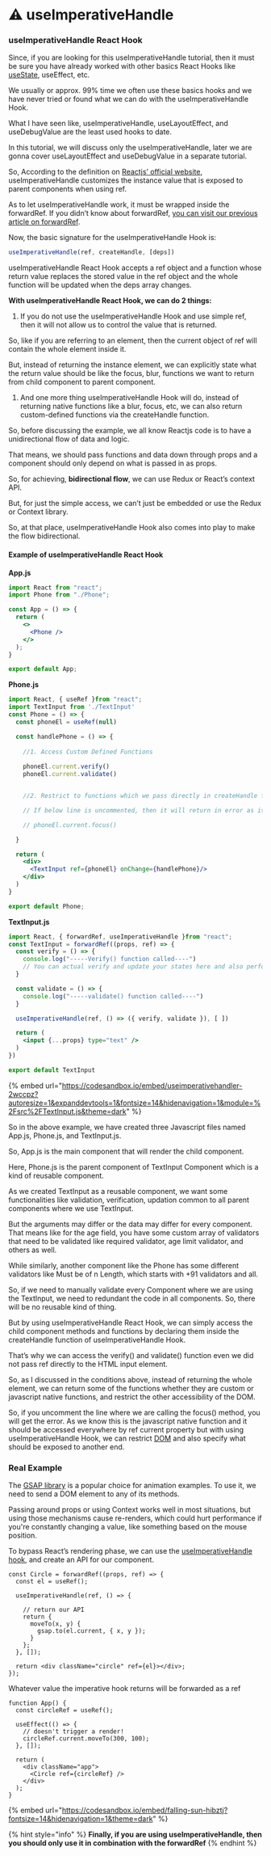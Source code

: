 # ⚠ useImperativeHandle

### useImperativeHandle React Hook

Since, if you are looking for this useImperativeHandle tutorial, then it must be sure you have already worked with other basics React Hooks like [useState](https://codezup.com/how-to-implement-callback-for-usestate-react-hook/), useEffect, etc.

We usually or approx. 99% time we often use these basics hooks and we have never tried or found what we can do with the useImperativeHandle Hook.

What I have seen like, useImperativeHandle, useLayoutEffect, and useDebugValue are the least used hooks to date.

In this tutorial, we will discuss only the useImperativeHandle, later we are gonna cover useLayoutEffect and useDebugValue in a separate tutorial.

So, According to the definition on [Reactjs’ official website](https://reactjs.org/docs/hooks-reference.html#useimperativehandle), useImperativeHandle customizes the instance value that is exposed to parent components when using ref.

As to let useImperativeHandle work, it must be wrapped inside the forwardRef. If you didn’t know about forwardRef, [you can visit our previous article on forwardRef](https://codezup.com/forwardref-in-functional-components-react-hooks/).

Now, the basic signature for the useImperativeHandle Hook is:

```jsx
useImperativeHandle(ref, createHandle, [deps])
```

useImperativeHandle React Hook accepts a ref object and a function whose return value replaces the stored value in the ref object and the whole function will be updated when the deps array changes.

**With useImperativeHandle React Hook, we can do 2 things:**

1. If you do not use the useImperativeHandle Hook and use simple ref, then it will not allow us to control the value that is returned.

So, like if you are referring to an element, then the current object of ref will contain the whole element inside it.

But, instead of returning the instance element, we can explicitly state what the return value should be like the focus, blur, functions we want to return from child component to parent component.

1. And one more thing useImperativeHandle Hook will do, instead of returning native functions like a blur, focus, etc, we can also return custom-defined functions via the createHandle function.

So, before discussing the example, we all know Reactjs code is to have a unidirectional flow of data and logic.

That means, we should pass functions and data down through props and a component should only depend on what is passed in as props.

So, for achieving, **bidirectional flow**, we can use Redux or React’s context API.

But, for just the simple access, we can’t just be embedded or use the Redux or Context library.

So, at that place, useImperativeHandle Hook also comes into play to make the flow bidirectional.

#### Example of useImperativeHandle React Hook

**App.js**

```jsx
import React from "react";
import Phone from "./Phone";

const App = () => {
  return (
    <>
      <Phone />
    </>
  );
}

export default App;
```

**Phone.js**

```jsx
import React, { useRef }from "react";
import TextInput from './TextInput'
const Phone = () => {
  const phoneEl = useRef(null)

  const handlePhone = () => {
    
    //1. Access Custom Defined Functions
    
    phoneEl.current.verify()
    phoneEl.current.validate()


    //2. Restrict to functions which we pass directly in createHandle function object

    // If below line is uncommented, then it will return in error as it is not defined in useImperativeHandle Hook even it is native js function

    // phoneEl.current.focus()

  }

  return (
    <div>
      <TextInput ref={phoneEl} onChange={handlePhone}/>
    </div>
  )
}

export default Phone;
```

**TextInput.js**

```jsx
import React, { forwardRef, useImperativeHandle }from "react";
const TextInput = forwardRef((props, ref) => {
  const verify = () => {
    console.log("-----Verify() function called----")
    // You can actual verify and update your states here and also perform other stuff
  }

  const validate = () => {
    console.log("-----validate() function called----")
  }

  useImperativeHandle(ref, () => ({ verify, validate }), [ ])

  return (
    <input {...props} type="text" />
  )
})

export default TextInput
```

{% embed url="https://codesandbox.io/embed/useimperativehandler-2wccpz?autoresize=1&expanddevtools=1&fontsize=14&hidenavigation=1&module=%2Fsrc%2FTextInput.js&theme=dark" %}

So in the above example, we have created three Javascript files named App.js, Phone.js, and TextInput.js.

So, App.js is the main component that will render the child component.

Here, Phone.js is the parent component of TextInput Component which is a kind of reusable component.

As we created TextInput as a reusable component, we want some functionalities like validation, verification, updation common to all parent components where we use TextInput.

But the arguments may differ or the data may differ for every component. That means like for the age field, you have some custom array of validators that need to be validated like required validator, age limit validator, and others as well.

While similarly, another component like the Phone has some different validators like Must be of n Length, which starts with +91 validators and all.

So, if we need to manually validate every Component where we are using the TextInput, we need to redundant the code in all components. So, there will be no reusable kind of thing.

But by using useImperativeHandle React Hook, we can simply access the child component methods and functions by declaring them inside the createHandle function of useImperativeHandle Hook.

That’s why we can access the verify() and validate() function even we did not pass ref directly to the HTML input element.

So, as I discussed in the conditions above, instead of returning the whole element, we can return some of the functions whether they are custom or javascript native functions, and restrict the other accessibility of the DOM.

So, if you uncomment the line where we are calling the focus() method, you will get the error. As we know this is the javascript native function and it should be accessed everywhere by ref current property but with using useImperativeHandle Hook, we can restrict [DOM](https://codezup.com/dom-in-javascript-with-examples-document-object-model/) and also specify what should be exposed to another end.

### Real Example

The [GSAP library](https://blog.logrocket.com/animations-react-hooks-greensock/) is a popular choice for animation examples. To use it, we need to send a DOM element to any of its methods.

Passing around props or using Context works well in most situations, but using those mechanisms cause re-renders, which could hurt performance if you're constantly changing a value, like something based on the mouse position.

To bypass React’s rendering phase, we can use the [useImperativeHandle hook](https://reactjs.org/docs/hooks-reference.html#useimperativehandle), and create an API for our component.

```tsx
const Circle = forwardRef((props, ref) => {
  const el = useRef();
    
  useImperativeHandle(ref, () => {           
    
    // return our API
    return {
      moveTo(x, y) {
        gsap.to(el.current, { x, y });
      }
    };
  }, []);
  
  return <div className="circle" ref={el}></div>;
});
```

Whatever value the imperative hook returns will be forwarded as a ref

```tsx
function App() {    
  const circleRef = useRef();
       
  useEffect(() => {    
    // doesn't trigger a render!
    circleRef.current.moveTo(300, 100);
  }, []);
    
  return (
    <div className="app">   
      <Circle ref={circleRef} />
    </div>
  );
}
```

{% embed url="https://codesandbox.io/embed/falling-sun-hibztj?fontsize=14&hidenavigation=1&theme=dark" %}

{% hint style="info" %}
**Finally, if you are using useImperativeHandle, then you should only use it in combination with the forwardRef**
{% endhint %}
